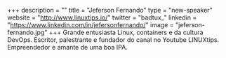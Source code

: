 +++
description = ""
title = "Jeferson Fernando"
type = "new-speaker"
website = "http://www.linuxtips.io/"
twitter = "badtux_"
linkedin = "https://www.linkedin.com/in/jefersonfernando/"
image = "jeferson-fernando.jpg"
+++
Grande entusiasta Linux, containers e da cultura DevOps. Escritor, palestrante e fundador do canal no Youtube LINUXtips. Empreendedor e amante de uma boa IPA.